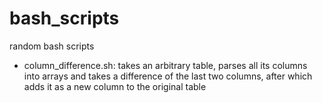# bash_scripts
random bash scripts
  - column_difference.sh: takes an arbitrary table, parses all its columns into arrays and takes a difference of the last two columns, after which adds it as a new column to the original table
